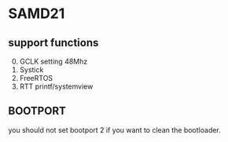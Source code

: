 # SAMD21



## support functions

0. GCLK setting 48Mhz
1. Systick
2. FreeRTOS
3. RTT printf/systemview


## BOOTPORT
you should not set  bootport 2 if you want to clean the bootloader.

